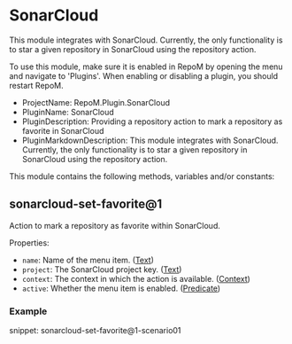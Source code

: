 # SonarCloud

This module integrates with SonarCloud. Currently, the only functionality is to star a given repository in SonarCloud using the repository action.

To use this module, make sure it is enabled in RepoM by opening the menu and navigate to 'Plugins'. When enabling or disabling a plugin, you should restart RepoM.

- ProjectName: RepoM.Plugin.SonarCloud
- PluginName: SonarCloud
- PluginDescription: Providing a repository action to mark a repository as favorite in SonarCloud
- PluginMarkdownDescription: This module integrates with SonarCloud. Currently, the only functionality is to star a given repository in SonarCloud using the repository action.

This module contains the following methods, variables and/or constants:

## sonarcloud-set-favorite@1

Action to mark a repository as favorite within SonarCloud.

Properties:

- `name`: Name of the menu item. ([Text](repository_action_types.md#text))
- `project`: The SonarCloud project key. ([Text](repository_action_types.md#text))
- `context`: The context in which the action is available. ([Context](repository_action_types.md#context))
- `active`: Whether the menu item is enabled. ([Predicate](repository_action_types.md#predicate))

### Example

snippet: sonarcloud-set-favorite@1-scenario01

